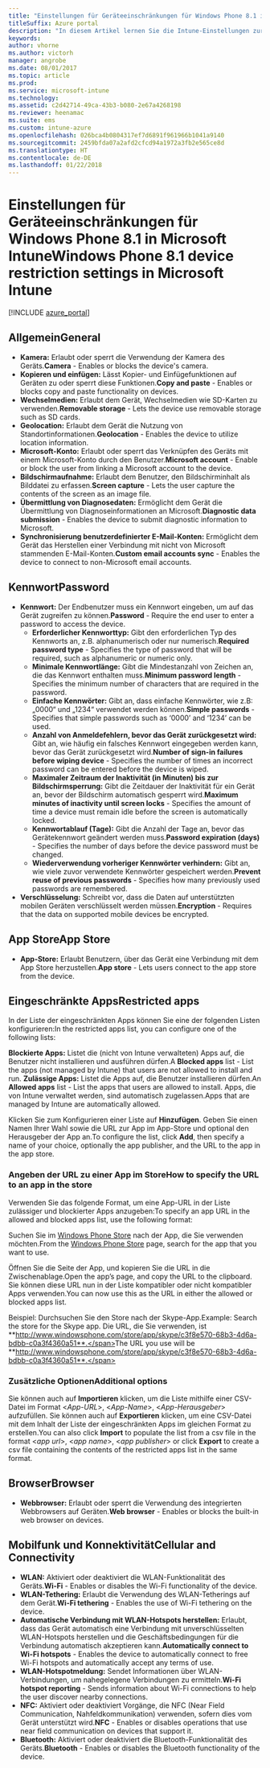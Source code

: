 ```yaml
---
title: "Einstellungen für Geräteeinschränkungen für Windows Phone 8.1 in Intune"
titleSuffix: Azure portal
description: "In diesem Artikel lernen Sie die Intune-Einstellungen zur Steuerung von Geräteeinstellungen und -funktionen auf Windows Phone 8.1-Geräten kennen."
keywords: 
author: vhorne
ms.author: victorh
manager: angrobe
ms.date: 08/01/2017
ms.topic: article
ms.prod: 
ms.service: microsoft-intune
ms.technology: 
ms.assetid: c2d42714-49ca-43b3-b080-2e67a4268198
ms.reviewer: heenamac
ms.suite: ems
ms.custom: intune-azure
ms.openlocfilehash: 026bca4b0804317ef7d6891f961966b1041a9140
ms.sourcegitcommit: 2459bfda07a2afd2cfcd94a1972a3fb2e565ce8d
ms.translationtype: HT
ms.contentlocale: de-DE
ms.lasthandoff: 01/22/2018
---
```

# <a name="windows-phone-81-device-restriction-settings-in-microsoft-intune"></a><span data-ttu-id="f8584-103">Einstellungen für Geräteeinschränkungen für Windows Phone 8.1 in Microsoft Intune</span><span class="sxs-lookup"><span data-stu-id="f8584-103">Windows Phone 8.1 device restriction settings in Microsoft Intune</span></span>

[!INCLUDE [azure_portal](./includes/azure_portal.md)]

## <a name="general"></a><span data-ttu-id="f8584-104">Allgemein</span><span class="sxs-lookup"><span data-stu-id="f8584-104">General</span></span>

-   <span data-ttu-id="f8584-105">**Kamera:** Erlaubt oder sperrt die Verwendung der Kamera des Geräts.</span><span class="sxs-lookup"><span data-stu-id="f8584-105">**Camera** - Enables or blocks the device's camera.</span></span>
-   <span data-ttu-id="f8584-106">**Kopieren und einfügen:** Lässt Kopier- und Einfügefunktionen auf Geräten zu oder sperrt diese Funktionen.</span><span class="sxs-lookup"><span data-stu-id="f8584-106">**Copy and paste** - Enables or blocks copy and paste functionality on devices.</span></span>
-   <span data-ttu-id="f8584-107">**Wechselmedien:** Erlaubt dem Gerät, Wechselmedien wie SD-Karten zu verwenden.</span><span class="sxs-lookup"><span data-stu-id="f8584-107">**Removable storage** - Lets the device use removable storage such as SD cards.</span></span>
-   <span data-ttu-id="f8584-108">**Geolocation:** Erlaubt dem Gerät die Nutzung von Standortinformationen.</span><span class="sxs-lookup"><span data-stu-id="f8584-108">**Geolocation** - Enables the device to utilize location information.</span></span>
-   <span data-ttu-id="f8584-109">**Microsoft-Konto:** Erlaubt oder sperrt das Verknüpfen des Geräts mit einem Microsoft-Konto durch den Benutzer.</span><span class="sxs-lookup"><span data-stu-id="f8584-109">**Microsoft account** - Enable or block the user from linking a Microsoft account to the device.</span></span>
-   <span data-ttu-id="f8584-110">**Bildschirmaufnahme:** Erlaubt dem Benutzer, den Bildschirminhalt als Bilddatei zu erfassen.</span><span class="sxs-lookup"><span data-stu-id="f8584-110">**Screen capture** - Lets the user capture the contents of the screen as an image file.</span></span>
-   <span data-ttu-id="f8584-111">**Übermittlung von Diagnosedaten:** Ermöglicht dem Gerät die Übermittlung von Diagnoseinformationen an Microsoft.</span><span class="sxs-lookup"><span data-stu-id="f8584-111">**Diagnostic data submission** - Enables the device to submit diagnostic information to Microsoft.</span></span>
-   <span data-ttu-id="f8584-112">**Synchronisierung benutzerdefinierter E-Mail-Konten:** Ermöglicht dem Gerät das Herstellen einer Verbindung mit nicht von Microsoft stammenden E-Mail-Konten.</span><span class="sxs-lookup"><span data-stu-id="f8584-112">**Custom email accounts sync** - Enables the device to connect to non-Microsoft email accounts.</span></span>

## <a name="password"></a><span data-ttu-id="f8584-113">Kennwort</span><span class="sxs-lookup"><span data-stu-id="f8584-113">Password</span></span>

-   <span data-ttu-id="f8584-114">**Kennwort:** Der Endbenutzer muss ein Kennwort eingeben, um auf das Gerät zugreifen zu können.</span><span class="sxs-lookup"><span data-stu-id="f8584-114">**Password** - Require the end user to enter a password to access the device.</span></span>
    -   <span data-ttu-id="f8584-115">**Erforderlicher Kennworttyp:** Gibt den erforderlichen Typ des Kennworts an, z.B. alphanumerisch oder nur numerisch.</span><span class="sxs-lookup"><span data-stu-id="f8584-115">**Required password type** - Specifies the type of password that will be required, such as alphanumeric or numeric only.</span></span>
    -   <span data-ttu-id="f8584-116">**Minimale Kennwortlänge:** Gibt die Mindestanzahl von Zeichen an, die das Kennwort enthalten muss.</span><span class="sxs-lookup"><span data-stu-id="f8584-116">**Minimum password length** - Specifies the minimum number of characters that are required in the password.</span></span>
    -   <span data-ttu-id="f8584-117">**Einfache Kennwörter:** Gibt an, dass einfache Kennwörter, wie z.B: „0000“ und „1234“ verwendet werden können.</span><span class="sxs-lookup"><span data-stu-id="f8584-117">**Simple passwords** - Specifies that simple passwords such as ‘0000’ and ‘1234’ can be used.</span></span>
    -   <span data-ttu-id="f8584-118">**Anzahl von Anmeldefehlern, bevor das Gerät zurückgesetzt wird:** Gibt an, wie häufig ein falsches Kennwort eingegeben werden kann, bevor das Gerät zurückgesetzt wird.</span><span class="sxs-lookup"><span data-stu-id="f8584-118">**Number of sign-in failures before wiping device** - Specifies the number of times an incorrect password can be entered before the device is wiped.</span></span>
    -   <span data-ttu-id="f8584-119">**Maximaler Zeitraum der Inaktivität (in Minuten) bis zur Bildschirmsperrung:** Gibt die Zeitdauer der Inaktivität für ein Gerät an, bevor der Bildschirm automatisch gesperrt wird.</span><span class="sxs-lookup"><span data-stu-id="f8584-119">**Maximum minutes of inactivity until screen locks** - Specifies the amount of time a device must remain idle before the screen is automatically locked.</span></span>
    -   <span data-ttu-id="f8584-120">**Kennwortablauf (Tage):** Gibt die Anzahl der Tage an, bevor das Gerätekennwort geändert werden muss.</span><span class="sxs-lookup"><span data-stu-id="f8584-120">**Password expiration (days)** - Specifies the number of days before the device password must be changed.</span></span>
    -   <span data-ttu-id="f8584-121">**Wiederverwendung vorheriger Kennwörter verhindern:** Gibt an, wie viele zuvor verwendete Kennwörter gespeichert werden.</span><span class="sxs-lookup"><span data-stu-id="f8584-121">**Prevent reuse of previous passwords** - Specifies how many previously used passwords are remembered.</span></span>
-   <span data-ttu-id="f8584-122">**Verschlüsselung:** Schreibt vor, dass die Daten auf unterstützten mobilen Geräten verschlüsselt werden müssen.</span><span class="sxs-lookup"><span data-stu-id="f8584-122">**Encryption** - Requires that the data on supported mobile devices be encrypted.</span></span>

## <a name="app-store"></a><span data-ttu-id="f8584-123">App Store</span><span class="sxs-lookup"><span data-stu-id="f8584-123">App Store</span></span>

-   <span data-ttu-id="f8584-124">**App-Store:** Erlaubt Benutzern, über das Gerät eine Verbindung mit dem App Store herzustellen.</span><span class="sxs-lookup"><span data-stu-id="f8584-124">**App store** - Lets users connect to the app store from the device.</span></span>

## <a name="restricted-apps"></a><span data-ttu-id="f8584-125">Eingeschränkte Apps</span><span class="sxs-lookup"><span data-stu-id="f8584-125">Restricted apps</span></span>

<span data-ttu-id="f8584-126">In der Liste der eingeschränkten Apps können Sie eine der folgenden Listen konfigurieren:</span><span class="sxs-lookup"><span data-stu-id="f8584-126">In the restricted apps list, you can configure one of the following lists:</span></span>

<span data-ttu-id="f8584-127">**Blockierte Apps:** Listet die (nicht von Intune verwalteten) Apps auf, die Benutzer nicht installieren und ausführen dürfen.</span><span class="sxs-lookup"><span data-stu-id="f8584-127">A **Blocked apps** list - List the apps (not managed by Intune) that users are not allowed to install and run.</span></span>
<span data-ttu-id="f8584-128">**Zulässige Apps:** Listet die Apps auf, die Benutzer installieren dürfen.</span><span class="sxs-lookup"><span data-stu-id="f8584-128">An **Allowed apps** list - List the apps that users are allowed to install.</span></span> <span data-ttu-id="f8584-129">Apps, die von Intune verwaltet werden, sind automatisch zugelassen.</span><span class="sxs-lookup"><span data-stu-id="f8584-129">Apps that are managed by Intune are automatically allowed.</span></span>

<span data-ttu-id="f8584-130">Klicken Sie zum Konfigurieren einer Liste auf **Hinzufügen**. Geben Sie einen Namen Ihrer Wahl sowie die URL zur App im App-Store und optional den Herausgeber der App an.</span><span class="sxs-lookup"><span data-stu-id="f8584-130">To configure the list, click **Add**, then specify a name of your choice, optionally the app publisher, and the URL to the app in the app store.</span></span>

### <a name="how-to-specify-the-url-to-an-app-in-the-store"></a><span data-ttu-id="f8584-131">Angeben der URL zu einer App im Store</span><span class="sxs-lookup"><span data-stu-id="f8584-131">How to specify the URL to an app in the store</span></span>

<span data-ttu-id="f8584-132">Verwenden Sie das folgende Format, um eine App-URL in der Liste zulässiger und blockierter Apps anzugeben:</span><span class="sxs-lookup"><span data-stu-id="f8584-132">To specify an app URL in the allowed and blocked apps list, use the following format:</span></span>

<span data-ttu-id="f8584-133">Suchen Sie im [Windows Phone Store](https://www.microsoft.com/store/apps/windows-phone) nach der App, die Sie verwenden möchten.</span><span class="sxs-lookup"><span data-stu-id="f8584-133">From the [Windows Phone Store](https://www.microsoft.com/store/apps/windows-phone) page, search for the app that you want to use.</span></span>

<span data-ttu-id="f8584-134">Öffnen Sie die Seite der App, und kopieren Sie die URL in die Zwischenablage.</span><span class="sxs-lookup"><span data-stu-id="f8584-134">Open the app’s page, and copy the URL to the clipboard.</span></span> <span data-ttu-id="f8584-135">Sie können diese URL nun in der Liste kompatibler oder nicht kompatibler Apps verwenden.</span><span class="sxs-lookup"><span data-stu-id="f8584-135">You can now use this as the URL in either the allowed or blocked apps list.</span></span>

<span data-ttu-id="f8584-136">Beispiel: Durchsuchen Sie den Store nach der Skype-App.</span><span class="sxs-lookup"><span data-stu-id="f8584-136">Example: Search the store for the Skype app.</span></span> <span data-ttu-id="f8584-137">Die URL, die Sie verwenden, ist **http://www.windowsphone.com/store/app/skype/c3f8e570-68b3-4d6a-bdbb-c0a3f4360a51**.</span><span class="sxs-lookup"><span data-stu-id="f8584-137">The URL you use will be **http://www.windowsphone.com/store/app/skype/c3f8e570-68b3-4d6a-bdbb-c0a3f4360a51**.</span></span>



### <a name="additional-options"></a><span data-ttu-id="f8584-138">Zusätzliche Optionen</span><span class="sxs-lookup"><span data-stu-id="f8584-138">Additional options</span></span>

<span data-ttu-id="f8584-139">Sie können auch auf **Importieren** klicken, um die Liste mithilfe einer CSV-Datei im Format <*App-URL*>, <*App-Name*>, <*App-Herausgeber*> aufzufüllen. Sie können auch auf **Exportieren** klicken, um eine CSV-Datei mit dem Inhalt der Liste der eingeschränkten Apps im gleichen Format zu erstellen.</span><span class="sxs-lookup"><span data-stu-id="f8584-139">You can also click **Import** to populate the list from a csv file in the format <*app url*>, <*app name*>, <*app publisher*> or click **Export** to create a csv file containing the contents of the restricted apps list in the same format.</span></span>


## <a name="browser"></a><span data-ttu-id="f8584-140">Browser</span><span class="sxs-lookup"><span data-stu-id="f8584-140">Browser</span></span>

-   <span data-ttu-id="f8584-141">**Webbrowser:** Erlaubt oder sperrt die Verwendung des integrierten Webbrowsers auf Geräten.</span><span class="sxs-lookup"><span data-stu-id="f8584-141">**Web browser** - Enables or blocks the built-in web browser on devices.</span></span>

## <a name="cellular-and-connectivity"></a><span data-ttu-id="f8584-142">Mobilfunk und Konnektivität</span><span class="sxs-lookup"><span data-stu-id="f8584-142">Cellular and Connectivity</span></span>

-   <span data-ttu-id="f8584-143">**WLAN:** Aktiviert oder deaktiviert die WLAN-Funktionalität des Geräts.</span><span class="sxs-lookup"><span data-stu-id="f8584-143">**Wi-Fi** - Enables or disables the Wi-Fi functionality of the device.</span></span>
-   <span data-ttu-id="f8584-144">**WLAN-Tethering:** Erlaubt die Verwendung des WLAN-Tetherings auf dem Gerät.</span><span class="sxs-lookup"><span data-stu-id="f8584-144">**Wi-Fi tethering** - Enables the use of Wi-Fi tethering on the device.</span></span>
-   <span data-ttu-id="f8584-145">**Automatische Verbindung mit WLAN-Hotspots herstellen:** Erlaubt, dass das Gerät automatisch eine Verbindung mit unverschlüsselten WLAN-Hotspots herstellen und die Geschäftsbedingungen für die Verbindung automatisch akzeptieren kann.</span><span class="sxs-lookup"><span data-stu-id="f8584-145">**Automatically connect to Wi-Fi hotspots** - Enables the device to automatically connect to free Wi-Fi hotspots and automatically accept any terms of use.</span></span>
-   <span data-ttu-id="f8584-146">**WLAN-Hotspotmeldung:** Sendet Informationen über WLAN-Verbindungen, um nahegelegene Verbindungen zu ermitteln.</span><span class="sxs-lookup"><span data-stu-id="f8584-146">**Wi-Fi hotspot reporting** - Sends information about Wi-Fi connections to help the user discover nearby connections.</span></span>
-   <span data-ttu-id="f8584-147">**NFC:** Aktiviert oder deaktiviert Vorgänge, die NFC (Near Field Communication, Nahfeldkommunikation) verwenden, sofern dies vom Gerät unterstützt wird.</span><span class="sxs-lookup"><span data-stu-id="f8584-147">**NFC** - Enables or disables operations that use near field communication on devices that support it.</span></span>
-   <span data-ttu-id="f8584-148">**Bluetooth:** Aktiviert oder deaktiviert die Bluetooth-Funktionalität des Geräts.</span><span class="sxs-lookup"><span data-stu-id="f8584-148">**Bluetooth** - Enables or disables the Bluetooth functionality of the device.</span></span>
